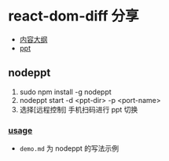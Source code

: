 # react-dom-diff 分享

- [内容大纲](http://git.lianjia.com/daipeng001/react-diff-sharing/blob/master/react-dom-dff.md)
- [ppt](http://git.lianjia.com/daipeng001/react-diff-sharing/blob/master/source/nodeppt%20react-dom-diff%20%E5%88%86%E4%BA%AB%20-%20By%20stanny.pdf)

## nodeppt

1. sudo npm install -g nodeppt
2. nodeppt start -d \<ppt-dir\> -p \<port-name\>
3. 选择[远程控制] 手机扫码进行 ppt 切换

### [usage](https://github.com/ksky521/nodePPT?spm=a2c4e.11153940.blogcont25742.3.768562c3yOgGQY)

- `demo.md` 为 nodeppt 的写法示例